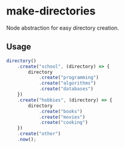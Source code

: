 # make-directories
Node abstraction for easy directory creation. 

## Usage 
```javascript 
directory()
    .create("school", (directory) => {
        directory
            .create("programming")
            .create("algorithms")
            .create("databases")
    })
    .create("hobbies", (directory) => {
        directory
            .create("books")
            .create("movies")
            .create("cooking")
    })
    .create("other")
    .now(); 
```